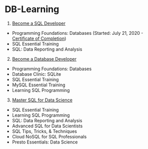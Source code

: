 # DB-Learning
1. [Become a SQL Developer](https://www.linkedin.com/learning/paths/become-a-sql-developer)
- Programming Foundations: Databases (Started: July 21, 2020 - [Certificate of Completion](https://daddyawesome.github.io/writings/CertificateOfCompletion_Programming%20Foundations_%20Databases.pdf))
- SQL Essential Training
- SQL: Data Reporting and Analysis

2. [Become a Database Developer](https://www.linkedin.com/learning/paths/become-a-database-developer)
- Programming Foundations: Databases
- Database Clinic: SQLite
- SQL Essential Training
- MySQL Essential Training
- Learning SQL Programming

3. [Master SQL for Data Science](https://www.linkedin.com/learning/paths/master-sql-for-data-science)
- SQL Essential Training
- Learning SQL Programming
- SQL: Data Reporting and Analysis
- Advanced SQL for Data Scientists
- SQL Tips, Tricks, & Techniques
- Cloud NoSQL for SQL Professionals
- Presto Essentials: Data Science
